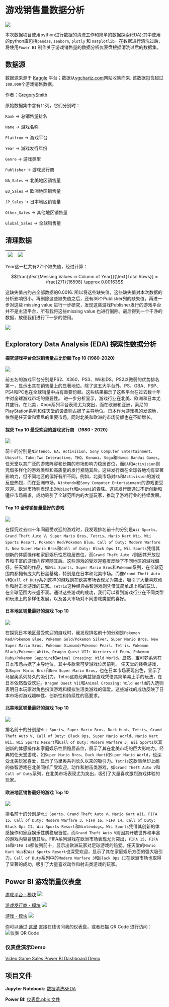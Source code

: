 # 游戏销售量数据分析

![](https://user-images.githubusercontent.com/74038190/212745723-c7c386dc-108c-4a50-9c76-0f90afb2c0fa.gif)

本次数据项目使用python进行数据的清洗工作和简单的数据探索(EDA);其中使用的python库包括`pandas`, `seaborn`, `plotly` 和 `matplotlib`。在数据进行清洗过后，将使用`Power BI` 制作关于游戏销售量的数据分析仪表盘根据清洗过后的数据集。

## 数据源
数据源来源于 [Kaggle](https://www.kaggle.com/datasets/gregorut/videogamesales) 平台；数据从[vgchartz.com](vgchartz.com)网站收集而来. 该数据包含超过`100,000`个游戏销售数据。

作者：[GregorySmith](https://www.kaggle.com/gregorut)

原始数据集中含有`11`列，它们分别时：

`Rank` $\to$ 总销售量排名

`Name` $\to$ 游戏名称

`Platfrom` $\to$ 游戏平台

`Year` $\to$ 游戏发行年份

`Genre` $\to$ 游戏类型

`Publisher` $\to$ 游戏发行商

`NA_Sales` $\to$ 北美地区销售量

`EU_Sales` $\to$ 欧洲地区销售量

`JP_Sales` $\to$ 日本地区销售量

`Other_Sales` $\to$ 其他地区销售量

`Global_Sales` $\to$ 全球销售量

## 清理数据

![](https://github.com/HLeoF/VideoGameSales-DataAnalysis/blob/main/img/1.jpg)|![](https://github.com/HLeoF/VideoGameSales-DataAnalysis/blob/main/img/2.jpg)
---|---


Year这一栏共有271个缺失值，经过计算：

$$\frac{\text{Messing Values in Column of Year}}{\text{Total Rows}} = \frac{271}{16598} \approx 0.00163$$

这缺失值占约占全部数据的0.0016. 所以将这些缺失值，这些缺失值对本次数据的分析影响很小。再删除这些缺失值之后，还有36个Publisher列的缺失值，再进一步对这些 missing value 进行一步研究，发现这些游戏Publisher发行的游戏平台并不是主流平台，所有我将这些missing value 也进行删除。最后得到一个干净的数据，放便我们进行下一步的使用。

![](https://github.com/HLeoF/VideoGameSales-DataAnalysis/blob/main/img/3.jpg)

## Exploratory Data Analysis (EDA) 探索性数据分析

#### 探究游戏平台全球销售量占比份额 Top 10 (1980-2020)

![](https://github.com/HLeoF/VideoGameSales-DataAnalysis/blob/main/img/4.png)

前五名的游戏平台分别是PS2、X360、PS3、Wii和DS。PS2以微弱的优势排名第一，显示出其在销售量上的显著地位。除了这五大平台外，PS、GBA、PSP、PS4和PC也在全球销量中占有重要份额。这些结果揭示了这些平台在过去数十年中对全球游戏市场的重要性。 进一步分析显示，游戏行业在北美、欧洲和日本尤其盛行。在北美，Xbox系列平台表现尤为突出，而在欧洲和亚洲，索尼的PlayStation系列和任天堂的设备则占据了主导地位。日本作为游戏机的发源地，依然是任天堂和索尼的重要市场，同时北美和欧洲的市场份额也在不断增长。

#### 探究 Top 10 最受欢迎的游戏发行商 （1980 - 2020）

![](https://github.com/HLeoF/VideoGameSales-DataAnalysis/blob/main/img/5.png)

 前十的分别是`Nintendo`、`EA`、`Activision`、`Sony Computer Entertainment`、`Ubisoft`、`Take-Two Interactive`、`THQ`、`Konami`、`Sega`和`Namco Bandai Games`。任天堂以其广泛的游戏阵容和长期的市场影响力稳居首位，而`EA`和`Activision`则凭借多样化的游戏类型和高质量的发行紧随其后。这些发行商在全球各地均有显著影响力，但不同地区的偏好有所不同。例如，北美市场对`EA`和`Activision`的游戏反应热烈，而在亚洲市场，`Nintendo`和`Sony Computer Entertainment`的游戏更受欢迎。欧洲市场则表现出对`Ubisoft`和`Konami`的青睐。这些发行商通过不断创新和适应市场需求，成功吸引了全球范围内的大量玩家，推动了游戏行业的持续发展。

 #### Top 10 全球销售量最好的游戏

![](https://github.com/HLeoF/VideoGameSales-DataAnalysis/blob/main/img/6.png)

 在探究过去四十年间最受欢迎的游戏时，我发现排名前十的分别是`Wii Sports`、`Grand Theft Auto V`、`Super Mario Bros`、`Tetris`、`Mario Kart Wii`、`Wii Sports Resort`、`Pokemon Red/Pokemon Blue`、`Call of Duty: Modern Warfare 3`、`New Super Mario Bros`和`Call of Duty: Black Ops II`。`Wii Sports`凭借其创新的体感操作和家庭娱乐性质稳居首位，而`Grand Theft Auto V`则因其开放世界和丰富的游戏内容紧随其后。这些游戏的受欢迎程度反映了不同地区的游戏偏好。任天堂的作品，如`Wii Sports`、`Super Mario Bros`和`Pokemon`系列，在全球范围内都拥有庞大的粉丝基础，特别是在日本和北美市场。而像`Grand Theft Auto V`和`Call of Duty`系列这样的游戏则在欧美市场表现尤为突出，吸引了大量喜欢动作和射击类游戏的玩家。`Tetris`这种经典益智游戏则凭借其简单却上瘾的玩法，在全球范围内长盛不衰。通过这些游戏的成功，我们可以看到游戏行业在不同类型和玩法上的多样化发展，以及各大市场对不同游戏类型的喜好。

 #### 日本地区销量最好的游戏 Top 10
 
![](https://github.com/HLeoF/VideoGameSales-DataAnalysis/blob/main/img/7.png)

 在探究日本地区最受欢迎的游戏时，我发现排名前十的分别是`Pokemon Red/Pokemon Blue`、`Pokemon Gold/Pokemon Silver`、`Super Mario Bros`、`New Super Mario Bros`、`Pokemon Diamond/Pokemon Pearl`、`Tetris、Pokemon Black/Pokemon White`、`Dragon Quest VII: Warriors of Eden`、`Pokemon Ruby/Pokemon Sapphire`和`Animal Crossing: Wild World`。显然，宝可梦系列在日本市场占据了主导地位，其中多款宝可梦游戏位居前列。 任天堂的经典游戏，如`Super Mario Bros`和`New Super Mario Bros`，也在日本市场表现出色，显示了马里奥系列持久的吸引力。Tetris这款经典益智游戏凭借其简单易上手的玩法，在日本依然备受欢迎。`Dragon Quest VII`和`Animal Crossing: Wild World`的入选则表明日本玩家对角色扮演游戏和模拟生活类游戏的偏爱。这些游戏的成功反映了日本市场对游戏趣味性、创新性和持续性的高要求。

#### 北美地区销量最好的游戏 Top 10

![](https://github.com/HLeoF/VideoGameSales-DataAnalysis/blob/main/img/8.png)

排名前十的分别是`Wii Sports`、`Super Mario Bros`、`Duck Hunt`、`Tetris`、`Grand Theft Auto V`、`Call of Duty: Black Ops`、`Super Mario World`、`Mario Kart Wii`、`Wii Sports Resort`和`Call of Duty: Modern Warfare 3`。`Wii Sports`以其创新的体感操作和家庭娱乐性质稳居首位，展示了其在北美市场的巨大影响力。经典的任天堂游戏，如`Super Mario Bros`、`Duck Hunt`和`Super Mario World`，也深受北美玩家喜爱，显示了马里奥系列长久以来的吸引力。`Tetris`这款简单却上瘾的益智游戏在北美同样广受欢迎。动作和射击类游戏，如`Grand Theft Auto V`和`Call of Duty`系列，在北美市场表现尤为突出，吸引了大量喜欢激烈游戏体验的玩家。

#### 欧洲地区销售最好的游戏 Top 10

![](https://github.com/HLeoF/VideoGameSales-DataAnalysis/blob/main/img/9.png)

排名前十的分别是`Wii Sports`、`Grand Theft Auto V`、`Mario Kart Wii`、`FIFA 15`、`Call of Duty: Modern Warfare 3`、`FIFA 16`、`FIFA 14`、`Call of Duty: Black Ops II`、`Wii Sports Resort`和`Nintendogs`。`Wii Sports`凭借其创新的体感操作和家庭娱乐性质稳居首位，而`Grand Theft Auto V`则因其开放世界和丰富的游戏内容紧随其后。FIFA系列游戏在欧洲市场表现尤为突出，`FIFA 15`、`FIFA 16`和`FIFA 14`都位列前十，显示出欧洲玩家对足球游戏的热爱。任天堂的`Mario Kart Wii`和`Wii Sports Resort`也深受欢迎，显示了其在家庭娱乐方面的强大吸引力。`Call of Duty`系列中的`Modern Warfare 3`和`Black Ops II`在欧洲市场也取得了显著的成功，吸引了大量喜欢动作和射击类游戏的玩家。

## Power BI 游戏销量仪表盘

[游戏平台 - 模块](https://app.powerbi.com/groups/me/reports/adc1a44e-eba8-44d8-8c6a-d81b811a6952/ReportSection)
![](https://github.com/HLeoF/VideoGameSales-DataAnalysis/blob/main/img/10.jpg)

[游戏发行商 - 模块](https://app.powerbi.com/groups/me/reports/adc1a44e-eba8-44d8-8c6a-d81b811a6952/ReportSection4ba55bc9051839a90492)
![](https://github.com/HLeoF/VideoGameSales-DataAnalysis/blob/main/img/11.jpg)

[游戏 - 模块](https://app.powerbi.com/groups/me/reports/adc1a44e-eba8-44d8-8c6a-d81b811a6952/ReportSection742c903e2c7508c3e3bd)
![](https://github.com/HLeoF/VideoGameSales-DataAnalysis/blob/main/img/12.jpg)


你可以通过 [这里](https://app.powerbi.com/groups/me/reports/adc1a44e-eba8-44d8-8c6a-d81b811a6952/ReportSection) 直接在线访问我的仪表盘，或者扫描 QR Code 进行访问：
![仪表 QR Code](https://github.com/HLeoF/VideoGameSales-DataAnalysis/blob/main/img/13.jpeg)

### 仪表盘演示Demo

[Video Game Sales Power BI Dashboard Demo](https://youtu.be/YZgbDgM4ecY)

## 项目文件

**Jupyter Notebook:** [数据清洗&EDA](https://github.com/HLeoF/VideoGameSales-DataAnalysis/blob/main/VGSales-DataAnalysis.ipynb)

**Power BI:** [仪表盘.pbix 文件](https://github.com/HLeoF/VideoGameSales-DataAnalysis/blob/main/vgboard.pbix)

